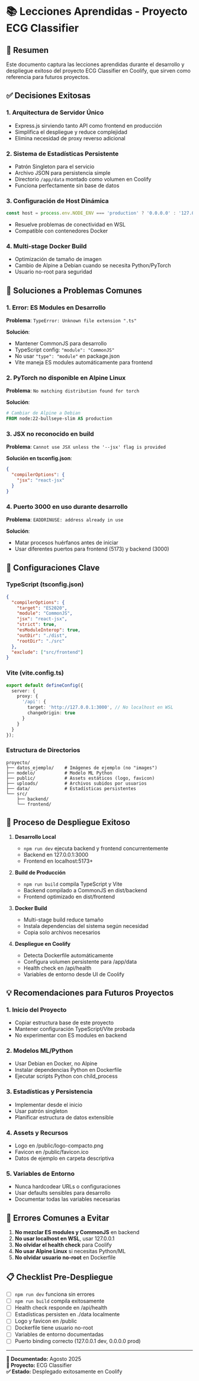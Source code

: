 # 📚 Lecciones Aprendidas - Proyecto ECG Classifier

## 🎯 Resumen
Este documento captura las lecciones aprendidas durante el desarrollo y despliegue exitoso del proyecto ECG Classifier en Coolify, que sirven como referencia para futuros proyectos.

## ✅ **Decisiones Exitosas**

### 1. **Arquitectura de Servidor Único**
- Express.js sirviendo tanto API como frontend en producción
- Simplifica el despliegue y reduce complejidad
- Elimina necesidad de proxy reverso adicional

### 2. **Sistema de Estadísticas Persistente**
- Patrón Singleton para el servicio
- Archivo JSON para persistencia simple
- Directorio `/app/data` montado como volumen en Coolify
- Funciona perfectamente sin base de datos

### 3. **Configuración de Host Dinámica**
```typescript
const host = process.env.NODE_ENV === 'production' ? '0.0.0.0' : '127.0.0.1';
```
- Resuelve problemas de conectividad en WSL
- Compatible con contenedores Docker

### 4. **Multi-stage Docker Build**
- Optimización de tamaño de imagen
- Cambio de Alpine a Debian cuando se necesita Python/PyTorch
- Usuario no-root para seguridad

## 🔧 **Soluciones a Problemas Comunes**

### 1. **Error: ES Modules en Desarrollo**
**Problema**: `TypeError: Unknown file extension ".ts"`

**Solución**:
- Mantener CommonJS para desarrollo
- TypeScript config: `"module": "CommonJS"`
- No usar `"type": "module"` en package.json
- Vite maneja ES modules automáticamente para frontend

### 2. **PyTorch no disponible en Alpine Linux**
**Problema**: `No matching distribution found for torch`

**Solución**:
```dockerfile
# Cambiar de Alpine a Debian
FROM node:22-bullseye-slim AS production
```

### 3. **JSX no reconocido en build**
**Problema**: `Cannot use JSX unless the '--jsx' flag is provided`

**Solución en tsconfig.json**:
```json
{
  "compilerOptions": {
    "jsx": "react-jsx"
  }
}
```

### 4. **Puerto 3000 en uso durante desarrollo**
**Problema**: `EADDRINUSE: address already in use`

**Solución**:
- Matar procesos huérfanos antes de iniciar
- Usar diferentes puertos para frontend (5173) y backend (3000)

## 📝 **Configuraciones Clave**

### TypeScript (tsconfig.json)
```json
{
  "compilerOptions": {
    "target": "ES2020",
    "module": "CommonJS",
    "jsx": "react-jsx",
    "strict": true,
    "esModuleInterop": true,
    "outDir": "./dist",
    "rootDir": "./src"
  },
  "exclude": ["src/frontend"]
}
```

### Vite (vite.config.ts)
```typescript
export default defineConfig({
  server: {
    proxy: {
      '/api': {
        target: 'http://127.0.0.1:3000', // No localhost en WSL
        changeOrigin: true
      }
    }
  }
});
```

### Estructura de Directorios
```
proyecto/
├── datos_ejemplo/    # Imágenes de ejemplo (no "images")
├── modelo/           # Modelo ML Python
├── public/           # Assets estáticos (logo, favicon)
├── uploads/          # Archivos subidos por usuarios
├── data/             # Estadísticas persistentes
└── src/
    ├── backend/
    └── frontend/
```

## 🚀 **Proceso de Despliegue Exitoso**

1. **Desarrollo Local**
   - `npm run dev` ejecuta backend y frontend concurrentemente
   - Backend en 127.0.0.1:3000
   - Frontend en localhost:5173+

2. **Build de Producción**
   - `npm run build` compila TypeScript y Vite
   - Backend compilado a CommonJS en dist/backend
   - Frontend optimizado en dist/frontend

3. **Docker Build**
   - Multi-stage build reduce tamaño
   - Instala dependencias del sistema según necesidad
   - Copia solo archivos necesarios

4. **Despliegue en Coolify**
   - Detecta Dockerfile automáticamente
   - Configura volumen persistente para /app/data
   - Health check en /api/health
   - Variables de entorno desde UI de Coolify

## 💡 **Recomendaciones para Futuros Proyectos**

### 1. **Inicio del Proyecto**
- Copiar estructura base de este proyecto
- Mantener configuración TypeScript/Vite probada
- No experimentar con ES modules en backend

### 2. **Modelos ML/Python**
- Usar Debian en Docker, no Alpine
- Instalar dependencias Python en Dockerfile
- Ejecutar scripts Python con child_process

### 3. **Estadísticas y Persistencia**
- Implementar desde el inicio
- Usar patrón singleton
- Planificar estructura de datos extensible

### 4. **Assets y Recursos**
- Logo en /public/logo-compacto.png
- Favicon en /public/favicon.ico
- Datos de ejemplo en carpeta descriptiva

### 5. **Variables de Entorno**
- Nunca hardcodear URLs o configuraciones
- Usar defaults sensibles para desarrollo
- Documentar todas las variables necesarias

## 🐛 **Errores Comunes a Evitar**

1. **No mezclar ES modules y CommonJS** en backend
2. **No usar localhost en WSL**, usar 127.0.0.1
3. **No olvidar el health check** para Coolify
4. **No usar Alpine Linux** si necesitas Python/ML
5. **No olvidar usuario no-root** en Dockerfile

## 📋 **Checklist Pre-Despliegue**

- [ ] `npm run dev` funciona sin errores
- [ ] `npm run build` compila exitosamente
- [ ] Health check responde en /api/health
- [ ] Estadísticas persisten en ./data localmente
- [ ] Logo y favicon en /public
- [ ] Dockerfile tiene usuario no-root
- [ ] Variables de entorno documentadas
- [ ] Puerto binding correcto (127.0.0.1 dev, 0.0.0.0 prod)

---

**📅 Documentado:** Agosto 2025  
**🚀 Proyecto:** ECG Classifier  
**✅ Estado:** Desplegado exitosamente en Coolify